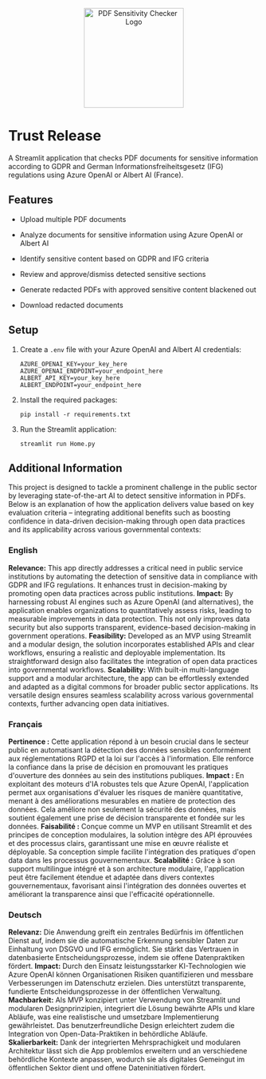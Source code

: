 <p align="center">
  <img src="static/images/logo.png" alt="PDF Sensitivity Checker Logo" width="200"/>
</p>

# Trust Release

A Streamlit application that checks PDF documents for sensitive information according to GDPR and German Informationsfreiheitsgesetz (IFG) regulations using Azure OpenAI or Albert AI (France).

## Features

- Upload multiple PDF documents
- Analyze documents for sensitive information using Azure OpenAI or Albert AI
- Identify sensitive content based on GDPR and IFG criteria

- Review and approve/dismiss detected sensitive sections
- Generate redacted PDFs with approved sensitive content blackened out
- Download redacted documents

## Setup

1. Create a `.env` file with your Azure OpenAI and Albert AI credentials:
   ```
   AZURE_OPENAI_KEY=your_key_here
   AZURE_OPENAI_ENDPOINT=your_endpoint_here
   ALBERT_API_KEY=your_key_here
   ALBERT_ENDPOINT=your_endpoint_here
   ```

2. Install the required packages:
   ```
   pip install -r requirements.txt
   ```
3. Run the Streamlit application:
   ```
   streamlit run Home.py
   ```

## Additional Information

This project is designed to tackle a prominent challenge in the public sector by leveraging state-of-the-art AI to detect sensitive information in PDFs. Below is an explanation of how the application delivers value based on key evaluation criteria – integrating additional benefits such as boosting confidence in data-driven decision-making through open data practices and its applicability across various governmental contexts:

### English
**Relevance:** This app directly addresses a critical need in public service institutions by automating the detection of sensitive data in compliance with GDPR and IFG regulations. It enhances trust in decision-making by promoting open data practices across public institutions.
**Impact:** By harnessing robust AI engines such as Azure OpenAI (and alternatives), the application enables organizations to quantitatively assess risks, leading to measurable improvements in data protection. This not only improves data security but also supports transparent, evidence-based decision-making in government operations.
**Feasibility:** Developed as an MVP using Streamlit and a modular design, the solution incorporates established APIs and clear workflows, ensuring a realistic and deployable implementation. Its straightforward design also facilitates the integration of open data practices into governmental workflows.
**Scalability:** With built-in multi-language support and a modular architecture, the app can be effortlessly extended and adapted as a digital commons for broader public sector applications. Its versatile design ensures seamless scalability across various governmental contexts, further advancing open data initiatives.

### Français
**Pertinence :** Cette application répond à un besoin crucial dans le secteur public en automatisant la détection des données sensibles conformément aux réglementations RGPD et la loi sur l'accès à l'information. Elle renforce la confiance dans la prise de décision en promouvant les pratiques d'ouverture des données au sein des institutions publiques.
**Impact :** En exploitant des moteurs d'IA robustes tels que Azure OpenAI, l'application permet aux organisations d'évaluer les risques de manière quantitative, menant à des améliorations mesurables en matière de protection des données. Cela améliore non seulement la sécurité des données, mais soutient également une prise de décision transparente et fondée sur les données.
**Faisabilité :** Conçue comme un MVP en utilisant Streamlit et des principes de conception modulaires, la solution intègre des API éprouvées et des processus clairs, garantissant une mise en œuvre réaliste et déployable. Sa conception simple facilite l'intégration des pratiques d'open data dans les processus gouvernementaux.
**Scalabilité :** Grâce à son support multilingue intégré et à son architecture modulaire, l'application peut être facilement étendue et adaptée dans divers contextes gouvernementaux, favorisant ainsi l'intégration des données ouvertes et améliorant la transparence ainsi que l'efficacité opérationnelle.

### Deutsch
**Relevanz:** Die Anwendung greift ein zentrales Bedürfnis im öffentlichen Dienst auf, indem sie die automatische Erkennung sensibler Daten zur Einhaltung von DSGVO und IFG ermöglicht. Sie stärkt das Vertrauen in datenbasierte Entscheidungsprozesse, indem sie offene Datenpraktiken fördert.
**Impact:** Durch den Einsatz leistungsstarker KI-Technologien wie Azure OpenAI können Organisationen Risiken quantifizieren und messbare Verbesserungen im Datenschutz erzielen. Dies unterstützt transparente, fundierte Entscheidungsprozesse in der öffentlichen Verwaltung.
**Machbarkeit:** Als MVP konzipiert unter Verwendung von Streamlit und modularen Designprinzipien, integriert die Lösung bewährte APIs und klare Abläufe, was eine realistische und umsetzbare Implementierung gewährleistet. Das benutzerfreundliche Design erleichtert zudem die Integration von Open-Data-Praktiken in behördliche Abläufe.
**Skalierbarkeit:** Dank der integrierten Mehrsprachigkeit und modularen Architektur lässt sich die App problemlos erweitern und an verschiedene behördliche Kontexte anpassen, wodurch sie als digitales Gemeingut im öffentlichen Sektor dient und offene Dateninitiativen fördert.
